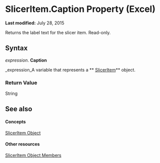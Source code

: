 
# SlicerItem.Caption Property (Excel)

 **Last modified:** July 28, 2015

Returns the label text for the slicer item. Read-only.

## Syntax

 _expression_. **Caption**

 _expression_A variable that represents a  ** [SlicerItem](cb93cd82-fc3a-f6b7-ae64-db6312db649d.md)** object.


### Return Value

String


## See also


#### Concepts


 [SlicerItem Object](cb93cd82-fc3a-f6b7-ae64-db6312db649d.md)
#### Other resources


 [SlicerItem Object Members](d42e8409-41e9-f632-3b46-fc40160eb66f.md)

